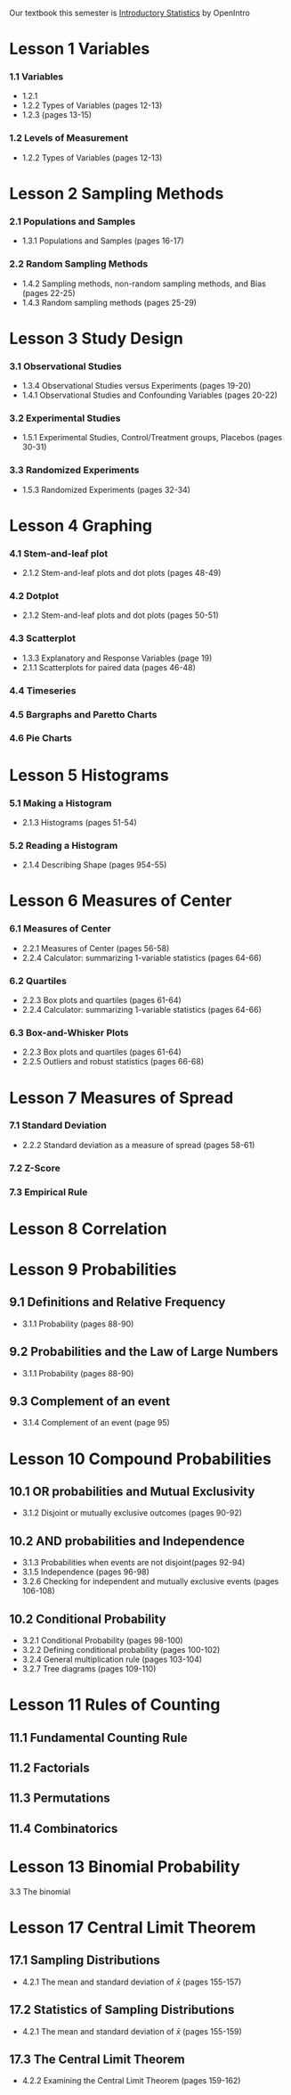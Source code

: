 Our textbook this semester is [Introductory Statistics](https://github.com/drolsonmi/SnowCollegeClasses/blob/main/math1040online/Resources/1040%20Introductory%20Statistics%20Textbook%20-%20OpenIntro%20-%20REV%206-13-19.pdf) by OpenIntro

# Lesson 1 Variables
### 1.1 Variables
* 1.2.1
* 1.2.2 Types of Variables (pages 12-13)
* 1.2.3 (pages 13-15)
### 1.2 Levels of Measurement
* 1.2.2 Types of Variables (pages 12-13)

# Lesson 2 Sampling Methods
### 2.1 Populations and Samples
* 1.3.1 Populations and Samples (pages 16-17)
### 2.2 Random Sampling Methods
* 1.4.2 Sampling methods, non-random sampling methods, and Bias (pages 22-25)
* 1.4.3 Random sampling methods (pages 25-29)

# Lesson 3 Study Design
### 3.1 Observational Studies
* 1.3.4 Observational Studies versus Experiments (pages 19-20)
* 1.4.1 Observational Studies and Confounding Variables (pages 20-22)
### 3.2 Experimental Studies
* 1.5.1 Experimental Studies, Control/Treatment groups, Placebos (pages 30-31)
### 3.3 Randomized Experiments
* 1.5.3 Randomized Experiments (pages 32-34)

# Lesson 4 Graphing
### 4.1 Stem-and-leaf plot
* 2.1.2 Stem-and-leaf plots and dot plots (pages 48-49)
### 4.2 Dotplot
* 2.1.2 Stem-and-leaf plots and dot plots (pages 50-51)
### 4.3 Scatterplot
* 1.3.3 Explanatory and Response Variables (page 19)
* 2.1.1 Scatterplots for paired data (pages 46-48)
### 4.4 Timeseries
### 4.5 Bargraphs and Paretto Charts
### 4.6 Pie Charts

# Lesson 5 Histograms
### 5.1 Making a Histogram
* 2.1.3 Histograms (pages 51-54)
### 5.2 Reading a Histogram
* 2.1.4 Describing Shape (pages 954-55)

# Lesson 6 Measures of Center
### 6.1 Measures of Center
* 2.2.1 Measures of Center (pages 56-58)
* 2.2.4 Calculator: summarizing 1-variable statistics (pages 64-66)
### 6.2 Quartiles
* 2.2.3 Box plots and quartiles (pages 61-64)
* 2.2.4 Calculator: summarizing 1-variable statistics (pages 64-66)
### 6.3 Box-and-Whisker Plots
* 2.2.3 Box plots and quartiles (pages 61-64)
* 2.2.5 Outliers and robust statistics (pages 66-68)

# Lesson 7 Measures of Spread
### 7.1 Standard Deviation
* 2.2.2 Standard deviation as a measure of spread (pages 58-61)
### 7.2 Z-Score
### 7.3 Empirical Rule

# Lesson 8 Correlation





# Lesson 9 Probabilities
## 9.1 Definitions and Relative Frequency
* 3.1.1 Probability (pages 88-90)
## 9.2 Probabilities and the Law of Large Numbers
* 3.1.1 Probability (pages 88-90)
## 9.3 Complement of an event
* 3.1.4 Complement of an event (page 95)
    
# Lesson 10 Compound Probabilities
## 10.1 OR probabilities and Mutual Exclusivity
* 3.1.2 Disjoint or mutually exclusive outcomes (pages 90-92)
## 10.2 AND probabilities and Independence
* 3.1.3 Probabilities when events are not disjoint(pages 92-94)
* 3.1.5 Independence (pages 96-98)
* 3.2.6 Checking for independent and mutually exclusive events (pages 106-108)
## 10.2 Conditional Probability
* 3.2.1 Conditional Probability (pages 98-100)
* 3.2.2 Defining conditional probability (pages 100-102)
* 3.2.4 General multiplication rule (pages 103-104)
* 3.2.7 Tree diagrams (pages 109-110)

# Lesson 11 Rules of Counting
## 11.1 Fundamental Counting Rule

## 11.2 Factorials
## 11.3 Permutations
## 11.4 Combinatorics




# Lesson 13 Binomial Probability
3.3 The binomial


# Lesson 17 Central Limit Theorem
## 17.1 Sampling Distributions
* 4.2.1 The mean and standard deviation of $\bar{x}$ (pages 155-157)
## 17.2 Statistics of Sampling Distributions
* 4.2.1 The mean and standard deviation of $\bar{x}$ (pages 155-159)
## 17.3 The Central Limit Theorem
* 4.2.2 Examining the Central Limit Theorem (pages 159-162)